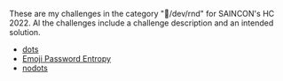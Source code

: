 

These are my challenges in the category "🎲️/dev/rnd" for SAINCON's HC 2022. Al the challenges include a challenge description and an intended solution.

* [dots](/dots)
* [Emoji Password Entropy](/emoji)
* [nodots](/nodots)